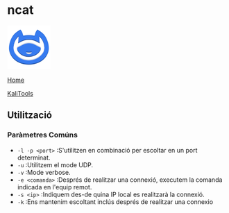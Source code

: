 # ncat

![](img/ncatLogo.png)

[Home](../../../README.md)

[KaliTools](https://www.kali.org/tools/netcat/)

## Utilització


### Paràmetres Comúns
 - `-l -p <port>` :S'utilitzen en combinació per escoltar en un port determinat.
 - `-u` :Utilitzem el mode UDP.
 - `-v` :Mode verbose.
 - `-e <comanda>` :Després de realitzar una connexió, executem la comanda indicada en l'equip remot.
 - `-s <ip>` :Indiquem des-de quina IP local es realitzarà la connexió.
 - `-k` :Ens mantenim escoltant inclús després de realitzar una connexio